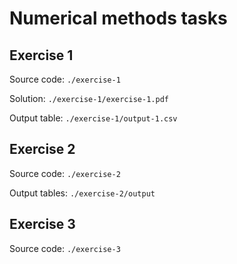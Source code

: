 # Numerical methods tasks

## Exercise 1

Source code: `./exercise-1`

Solution: `./exercise-1/exercise-1.pdf`

Output table: `./exercise-1/output-1.csv`

## Exercise 2

Source code: `./exercise-2`

Output tables: `./exercise-2/output`

## Exercise 3

Source code: `./exercise-3`
